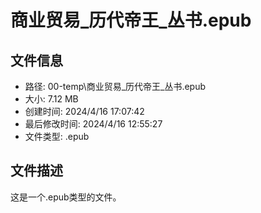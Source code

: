 ﻿# 商业贸易_历代帝王_丛书.epub

## 文件信息
- 路径: 00-temp\商业贸易_历代帝王_丛书.epub
- 大小: 7.12 MB
- 创建时间: 2024/4/16 17:07:42
- 最后修改时间: 2024/4/16 12:55:27
- 文件类型: .epub

## 文件描述
这是一个.epub类型的文件。

